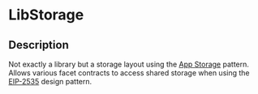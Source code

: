 # LibStorage

## Description

Not exactly a library but a storage layout using the [App Storage](https://dev.to/mudgen/appstorage-pattern-for-state-variables-in-solidity-3lki) pattern. Allows various facet contracts to access
shared storage when using the [EIP-2535](https://eips.ethereum.org/EIPS/eip-2535) design pattern.
